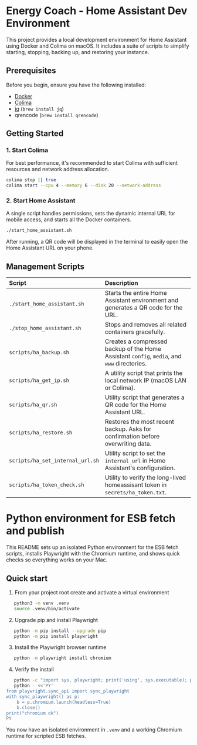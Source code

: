 # Energy Coach - Home Assistant Dev Environment

This project provides a local development environment for Home Assistant using Docker and Colima on macOS. It includes a suite of scripts to simplify starting, stopping, backing up, and restoring your instance.

## Prerequisites

Before you begin, ensure you have the following installed:

- [Docker](https://www.docker.com/products/docker-desktop/)
- [Colima](https://github.com/abiosoft/colima)
- [jq](https://stedolan.github.io/jq/) (`brew install jq`)
- qrencode (`brew install qrencode`)

## Getting Started

### 1. Start Colima

For best performance, it's recommended to start Colima with sufficient resources and network address allocation.

```bash
colima stop || true
colima start --cpu 4 --memory 6 --disk 20 --network-address
```

### 2. Start Home Assistant

A single script handles permissions, sets the dynamic internal URL for mobile access, and starts all the Docker containers.

```bash
./start_home_assistant.sh
```

After running, a QR code will be displayed in the terminal to easily open the Home Assistant URL on your phone.

## Management Scripts

| Script | Description |
| :--- | :--- |
| `./start_home_assistant.sh` | Starts the entire Home Assistant environment and generates a QR code for the URL. |
| `./stop_home_assistant.sh` | Stops and removes all related containers gracefully. |
| `scripts/ha_backup.sh` | Creates a compressed backup of the Home Assistant `config`, `media`, and `www` directories. |
| `scripts/ha_get_ip.sh` | A utility script that prints the local network IP (macOS LAN or Colima). |
| `scripts/ha_qr.sh` | Utility script that generates a QR code for the Home Assistant URL. |
| `scripts/ha_restore.sh` | Restores the most recent backup. Asks for confirmation before overwriting data. |
| `scripts/ha_set_internal_url.sh` | Utility script to set the `internal_url` in Home Assistant's configuration. |
| `scripts/ha_token_check.sh` | Utility to verify the long-lived homeassisant token in `secrets/ha_token.txt`. |


# Python environment for ESB fetch and publish

This README sets up an isolated Python environment for the ESB fetch scripts, installs Playwright with the Chromium runtime, and shows quick checks so everything works on your Mac.

## Quick start

1. From your project root create and activate a virtual environment
```bash
   python3 -m venv .venv
   source .venv/bin/activate
```

2. Upgrade pip and install Playwright
```bash
   python -m pip install --upgrade pip
   python -m pip install playwright
```

3. Install the Playwright browser runtime
```bash
   python -m playwright install chromium
```

4. Verify the install
```bash
   python -c "import sys, playwright; print('using', sys.executable); print('playwright ok')"
   python - <<'PY'
from playwright.sync_api import sync_playwright
with sync_playwright() as p:
    b = p.chromium.launch(headless=True)
    b.close()
print("chromium ok")
PY
```

You now have an isolated environment in `.venv` and a working Chromium runtime for scripted ESB fetches.
